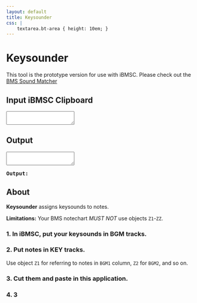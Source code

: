 ```yaml
---
layout: default
title: Keysounder
css: |
    textarea.bt-area { height: 10em; }
---
```


Keysounder
==========

This tool is the prototype version for use with iBMSC.
Please check out the [BMS Sound Matcher](compiler.html)

<div id="main" class="row">
  <div class="col-md-6">
    <h2>Input iBMSC Clipboard</h2>
    <p>
      <textarea id="bt-in" class="form-control bt-area"></textarea>
    </p>
    <p class="text-right" id="bt-go"></p>
  </div>
  <div class="col-md-6">
    <h2>Output</h2>
    <p>
      <textarea id="bt-out" class="form-control bt-area" readonly></textarea>
    </p>
    <pre><strong>Output:</strong><br /><span id="bt-err"></span></pre>
  </div>
</div>

<!--
Keysound = 4-20
BGM = 26+
-->

<script src="http://code.jquery.com/jquery-1.11.3.min.js"></script>
<script src="keysounder.js"></script>


About
-----

__Keysounder__ assigns keysounds to notes.

__Limitations:__ Your BMS notechart _MUST NOT_ use objects `Z1`-`ZZ`.

### 1. In iBMSC, put your keysounds in BGM tracks.

### 2. Put notes in KEY tracks.

Use object `Z1` for referring to notes in `BGM1` column, `Z2` for `BGM2`, and so on.

### 3. Cut them and paste in this application.

### 4. 3
















